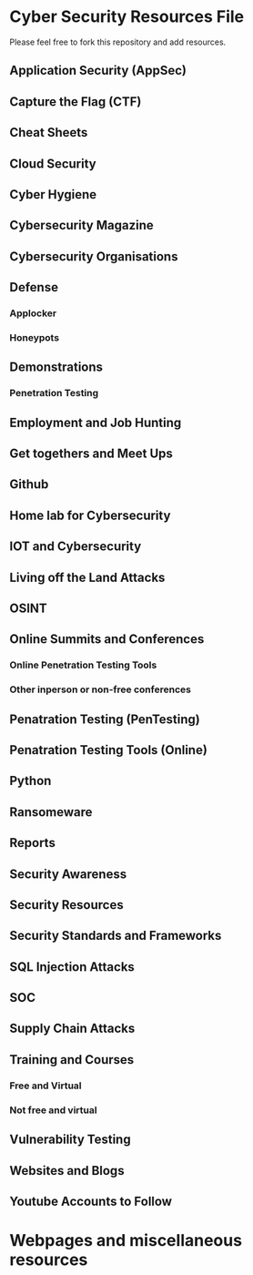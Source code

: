 # Cyber Security Resources File

Please feel free to fork this repository and add resources.

## Application Security (AppSec)


## Capture the Flag (CTF)


## Cheat Sheets


## Cloud Security


## Cyber Hygiene


## Cybersecurity Magazine


## Cybersecurity Organisations


## Defense ##


### Applocker ###


### Honeypots ###


## Demonstrations

### Penetration Testing


## Employment and Job Hunting


## Get togethers and Meet Ups


## Github


## Home lab for Cybersecurity


## IOT and Cybersecurity


## Living off the Land Attacks


## OSINT


## Online Summits and Conferences


### Online Penetration Testing Tools


### Other inperson or non-free conferences


## Penatration Testing (PenTesting)


## Penatration Testing Tools (Online) ##


## Python


## Ransomeware


## Reports ##


## Security Awareness


## Security Resources ##


## Security Standards and Frameworks


## SQL Injection Attacks


## SOC


## Supply Chain Attacks ##


## Training and Courses

### Free and Virtual


### Not free and virtual ###


## Vulnerability Testing


## Websites and Blogs


## Youtube Accounts to Follow


# Webpages and miscellaneous resources



